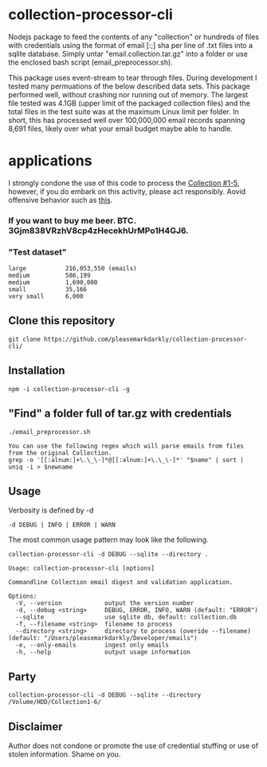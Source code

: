 # collection-processor-cli

Nodejs package to feed the contents of any "collection" or hundreds of files with credentials using the format of email [:;] sha per line of .txt files into a sqlite database. Simply untar "email.collection.tar.gz" into a folder or use the enclosed bash script (email_preprocessor.sh).

This package uses event-stream to tear through files. During development I tested many permuations of the below described data sets. This package performed well, without crashing nor running out of memory. The largest file tested was 4.1GB (upper limit of the packaged collection files) and the total files in the test suite was at the maximum Linux limit per folder. In short, this has processed well over 100,000,000 email records spanning 8,691 files, likely over what your email budget maybe able to handle.

# applications
I strongly condone the use of this code to process the [Collection #1-5](https://www.intego.com/mac-security-blog/collection-1-and-2-5-are-the-latest-massive-password-dumps/), however, if you do embark on this activity, please act responsibly. Aovid offensive behavior such as [this](https://www.troyhunt.com/password-reuse-credential-stuffing-and-another-1-billion-records-in-have-i-been-pwned/).

### If you want to buy me beer. BTC. 3Gjm838VRzhV8cp4zHecekhUrMPo1H4GJ6.

### "Test dataset"

```
large           216,053,550 (emails)
medium          586,199
medium          1,690,000
small           35,166
very small      6,000
```

## Clone this repository

```
git clone https://github.com/pleasemarkdarkly/collection-processor-cli/
```

## Installation

```
npm -i collection-processor-cli -g
```

## "Find" a folder full of tar.gz with credentials

```
./email_preprocessor.sh

You can use the following regex which will parse emails from files from the original Collection. 
grep -o '[[:alnum:]+\.\_\-]*@[[:alnum:]+\.\_\-]*' "$name" | sort | uniq -i > $newname
```

## Usage

Verbosity is defined by -d

```
-d DEBUG | INFO | ERROR | WARN
```

The most common usage pattern may look like the following.

```
collection-processor-cli -d DEBUG --sqlite --directory .

Usage: collection-processor-cli [options]

Commandline Collection email digest and validation application.

Options:
  -V, --version            output the version number
  -d, --debug <string>     DEBUG, ERROR, INFO, WARN (default: "ERROR")
  --sqlite                 use sqlite db, default: collection.db
  -f, --filename <string>  filename to process
  --directory <string>     directory to process (overide --filename) (default: "/Users/pleasemarkdarkly/Developer/emails")
  -e, --only-emails        ingest only emails
  -h, --help               output usage information
```

## Party

```
collection-processor-cli -d DEBUG --sqlite --directory /Volume/HDD/Collection1-6/
```

## Disclaimer

Author does not condone or promote the use of credential stuffing or use of stolen information. Shame on you.


